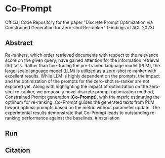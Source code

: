 # Co-Prompt
Official Code Repository for the paper "Discrete Prompt Optimization via Constrained Generation for Zero-shot Re-ranker" (Findings of ACL 2023)
## Abstract
Re-rankers, which order retrieved documents with respect to the relevance score on the given query, have gained attention for the information retrieval (IR) task. Rather than fine-tuning the pre-trained language model (PLM), the large-scale language model (LLM) is utilized as a zero-shot re-ranker with excellent results. While LLM is highly dependent on the prompts, the impact and the optimization of the prompts for the zero-shot re-ranker are not explored yet. Along with highlighting the impact of optimization on the zero-shot re-ranker, we propose a novel discrete prompt optimization method, Constrained Prompt generation (__Co-Prompt__), with the metric estimating the optimum for re-ranking. Co-Prompt guides the generated texts from PLM toward optimal prompts based on the metric without parameter update. The experimental results demonstrate that Co-Prompt leads to outstanding re-ranking performance against the baselines. 
#Installation

## Run

## Citation
